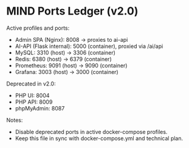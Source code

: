 # MIND Ports Ledger (v2.0)

Active profiles and ports:
- Admin SPA (Nginx): 8008 → proxies to ai-api
- AI-API (Flask internal): 5000 (container), proxied via /ai/api
- MySQL: 3310 (host) → 3306 (container)
- Redis: 6380 (host) → 6379 (container)
- Prometheus: 9091 (host) → 9090 (container)
- Grafana: 3003 (host) → 3000 (container)

Deprecated in v2.0:
- PHP UI: 8004
- PHP API: 8009
- phpMyAdmin: 8087

Notes:
- Disable deprecated ports in active docker-compose profiles.
- Keep this file in sync with docker-compose.yml and technical plan.
